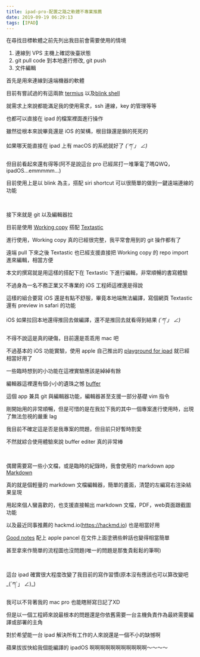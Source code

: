```yaml
---
title: ipad-pro-配置之路之軟體不專業推薦
date: 2019-09-19 06:29:13
tags: [IPAD]
---
```


在尋找目標軟體之前先列出我目前會需要使用的情境

 1. 連線到 VPS 主機上確認後臺狀態
 2. git pull code 到本地進行修改, git push
 3. 文件編輯

<!--more-->

首先是用來連線到遠端機器的軟體

目前有嘗試過的有這兩款 [termius](https://apps.apple.com/tw/app/termius-ssh-client/id549039908) 以及[blink shell](https://apps.apple.com/tw/app/blink-shell-mosh-ssh-client/id1156707581)

就需求上來說都能滿足我的使用需求，ssh 連線，key 的管理等等

也都可以直接在 ipad 的檔案裡面進行操作

雖然從根本來說畢竟還是 iOS 的架構，根目錄還是鎖的死死的

如果哪天能直接在 ipad 上有 macOS 的系統就好了 _(´ཀ`」 ∠)_ 

但目前看起來還有得等(阿不是說這台 pro 已經屌打一堆筆電了嗎QWQ，ipadOS...emmmmm...)

目前使用上是以 blink 為主，搭配 siri shortcut 可以很簡單的做到一鍵遠端連線的功能

</br>

接下來就是 git 以及編輯器拉

目前是使用 [Working copy](https://apps.apple.com/tw/app/working-copy-git-client/id896694807) 搭配 [Textastic](https://apps.apple.com/tw/app/textastic-code-editor-8/id1049254261)

進行使用，Working copy 真的已經很完整，我平常會用到的 git 操作都有了

遠端 pull 下來之後 Textastic 也已經支援直接把 Working copy 的 repo import 進來編輯，相當方便

本文的撰寫就是用這樣的搭配下在 Textastic 下進行編輯，非常順暢的書寫體驗

不過身為一名不務正業又不專業的 iOS 工程師這裡還是得說

這樣的組合要寫 iOS 還是有點不舒服，畢竟本地端無法編譯，寫個網頁 Textastic 還有 preview in safari 的功能

iOS 如果拉回本地還得推回去做編譯，還不是推回去就看得到結果 _(´ཀ`」 ∠)_ 

不得不說這是真的硬傷，目前還是乖乖用 mac 吧

不過基本的 iOS 功能實驗，使用 apple 自己推出的 [playground for ipad](https://apps.apple.com/tw/app/swift-playgrounds/id908519492)
就已經相當好用了

一些臨時想到的小功能在這裡實驗應該是綽綽有餘

編輯器這裡還有個小小的遺珠之憾 [buffer](https://apps.apple.com/tw/app/buffer-editor-code-editor/id502633252)

這個 app 兼具 git 與編輯器功能，編輯器甚至支援一部分基礎 vim 指令

剛開始用的非常順暢，但是可惜的是在我拉下我的其中一個專案進行使用時，出現了無法忽視的嚴重 lag

我目前不確定這是否是我專案的問題，但目前只好暫時割愛

不然就綜合使用體驗來說 buffer editer 真的非常棒

</br>


偶爾需要寫一些小文檔，或是臨時的紀錄時，我會使用的 markdown app [Markdown](https://apps.apple.com/tw/app/markdown/id1472328263)

真的就是個輕量的 markdown 文檔編輯器，簡單的畫面，清楚的左編寫右渲染結果呈現

用起來個人蠻喜歡的，也支援直接輸出 markdown 文檔，PDF，web頁面跟截圖功能

以及最近同事推薦的 hackmd.io(https://hackmd.io) 也是相當好用

[Good notes](https://apps.apple.com/tw/app/goodnotes-5/id1444383602) 配上 apple pancel 在文件上面塗鴉些幹話也變得相當簡單

甚至拿來作簡單的流程圖也沒問題(唯一的問題是那隻貴鬆鬆的筆啊)

</br>

這台 ipad 確實很大程度改變了我目前的寫作習慣(原本沒有應該也可以算改變吧_(´ཀ`」 ∠)_)

我可以不背著我的 mac pro 也能瞎掰寫日記了XD

但是以一個工程師來說最根本的問題還是你依舊需要一台主機負責作為最終需要編譯或部署的主角

對於希望能一台 ipad 解決所有工作的人來說還是一個不小的缺憾啊

蘋果拔拔快給我個能編譯的 ipadOS 啊啊啊啊啊啊啊啊啊啊啊～～～～